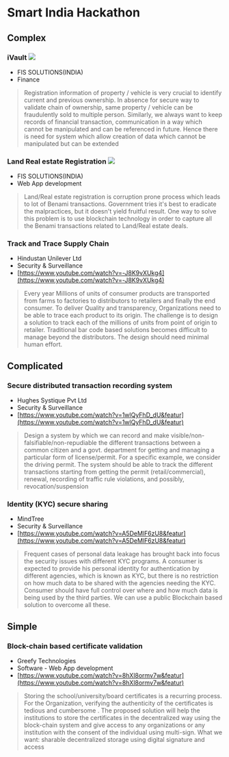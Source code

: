 
# Smart India Hackathon

## Complex

### iVault [![](https://img.shields.io/badge/anuditnagar-assetreg-blue.svg?link=https://github.com/anuditnagar&link=https://github.com/anuditnagar/assetreg)](https://github.com/anuditnagar/assetreg)
 - FIS SOLUTIONS(INDIA)
 - Finance

> Registration information of property / vehicle is very crucial to
> identify current and previous ownership. In absence for secure way to
> validate chain of ownership, same property / vehicle can be
> fraudulently sold to multiple person. Similarly, we always want to
> keep records of financial transaction, communication in a way which
> cannot be manipulated and can be referenced in future. Hence there is
> need for system which allow creation of data which cannot be
> manipulated but can be extended

### Land Real estate Registration [![](https://img.shields.io/badge/anuditnagar-landreg-blue.svg?link=https://github.com/anuditnagar&link=https://github.com/anuditnagar/landreg)](https://github.com/anuditnagar/landreg)

 - FIS SOLUTIONS(INDIA)
 - Web App development

> Land/Real estate registration is corruption prone process which leads
> to lot of Benami transactions. Government tries it's best to eradicate
> the malpractices, but it doesn't yield fruitful result. One way to
> solve this problem is to use blockchain technology in order to capture
> all the Benami transactions related to Land/Real estate deals.

### Track and Trace Supply Chain

 - Hindustan Unilever Ltd
 - Security & Surveillance
 - [https://www.youtube.com/watch?v=-J8K9vXUkg4](https://www.youtube.com/watch?v=-J8K9vXUkg4)

> Every year Millions of units of consumer products are transported from
> farms to factories to distributors to retailers and finally the end
> consumer. To deliver Quality and transparency, Organizations need to
> be able to trace each product to its origin. The challenge is to
> design a solution to track each of the millions of units from point of
> origin to retailer. Traditional bar code based solutions becomes
> difficult to manage beyond the distributors. The design should need
> minimal human effort.


## Complicated

### Secure distributed transaction recording system

 - Hughes Systique Pvt Ltd
 - Security & Surveillance	
 - [https://www.youtube.com/watch?v=1wlQyFhD_dU&featur](https://www.youtube.com/watch?v=1wlQyFhD_dU&featur)

> Design a system by which we can record and make
> visible/non-falsifiable/non-repudiable the different transactions
> between a common citizen and a govt. department for getting and
> managing a particular form of license/permit. For a specific example,
> we consider the driving permit. The system should be able to track the
> different transactions starting from getting the permit
> (retail/commercial), renewal, recording of traffic rule violations,
> and possibly, revocation/suspension

###   Identity (KYC) secure sharing

- MindTree
- Security & Surveillance
- [https://www.youtube.com/watch?v=A5DeMlF6zU8&featur](https://www.youtube.com/watch?v=A5DeMlF6zU8&featur)

> Frequent cases of personal data leakage has brought back into focus
> the security issues with different KYC programs. A consumer is
> expected to provide his personal identity for authentication by
> different agencies, which is known as KYC, but there is no restriction
> on how much data to be shared with the agencies needing the KYC.
> Consumer should have full control over where and how much data is
> being used by the third parties. We can use a public Blockchain based
> solution to overcome all these.

## Simple

###   Block-chain based certificate validation

- Greefy Technologies
- Software - Web App development
- [https://www.youtube.com/watch?v=8hXl8ormv7w&featur](https://www.youtube.com/watch?v=8hXl8ormv7w&featur)

> Storing the school/university/board certificates is a recurring
> process. For the Organization, verifying the authenticity of the
> certificates is tedious and cumbersome . The proposed solution will
> help the institutions to store the certificates in the decentralized
> way using the block-chain system and give access to any organizations
> or any institution with the consent of the individual using
> multi-sign. What we want: sharable decentralized storage using digital
> signature and access
